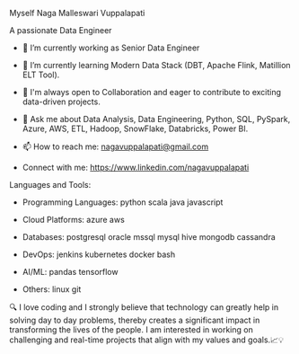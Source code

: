 
Myself Naga Malleswari Vuppalapati

A passionate Data Engineer


* 🔭 I’m currently working as Senior Data Engineer

* 🌱 I’m currently learning Modern Data Stack (DBT, Apache Flink, Matillion ELT Tool).

* 👯 I'm always open to Collaboration and eager to contribute to exciting data-driven projects.

* 💬 Ask me about Data Analysis, Data Engineering, Python, SQL, PySpark, Azure, AWS, ETL, Hadoop, SnowFlake, Databricks, Power BI.

* 📫 How to reach me:  nagavuppalapati@gmail.com

* Connect with me: https://www.linkedin.com/nagavuppalapati

Languages and Tools:
* Programming Languages: python scala java javascript

* Cloud Platforms: azure aws

* Databases: postgresql oracle mssql mysql hive mongodb cassandra

* DevOps: jenkins kubernetes docker bash

* AI/ML: pandas tensorflow

* Others: linux git

🔍 I love coding and I strongly believe that technology can greatly help in solving day to day problems, thereby creates a significant impact in transforming the lives of the people. I am interested in working on challenging and real-time projects that align with my values and goals.📈💡
